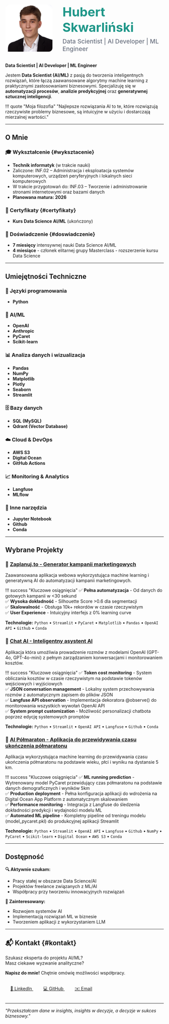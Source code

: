 <div style="display: flex; align-items: center; gap: 2rem; margin-bottom: 2rem; flex-wrap: wrap;">
    <div style="flex: 0 0 auto;">
        <img src="foto.jpg" alt="Hubert Skwarliński" style="width: 150px; height: 150px; border-radius: 12px; object-fit: cover; object-position: center 20%;" />
    </div>
    <div style="flex: 1; min-width: 300px;">
        <h2 style="margin: 0 0 0.5rem 0; font-size: 2.5rem; color: #1e9688;">Hubert Skwarliński</h2>
        <p style="margin: 0; font-size: 1.2rem; color: #6b7280; font-weight: 500;">Data Scientist | AI Developer | ML Engineer</p>
    </div>
</div>

**Data Scientist | AI Developer | ML Engineer**

Jestem **Data Scientist (AI/ML)** z pasją do tworzenia inteligentnych rozwiązań, które łączą zaawansowane algorytmy machine learning z praktycznymi zastosowaniami biznesowymi. Specjalizuję się w **automatyzacji procesów**, **analizie predykcyjnej** oraz **generatywnej sztucznej inteligencji**.

!!! quote "Moja filozofia"
    "Najlepsze rozwiązania AI to te, które rozwiązują rzeczywiste problemy biznesowe, są intuicyjne w użyciu i dostarczają mierzalnej wartości."

---

## O Mnie

### 🎓 Wykształcenie {#wyksztacenie}

- **Technik informatyk** (w trakcie nauki)
- Zaliczone: INF.02 – Administracja i eksploatacja systemów komputerowych, urządzeń peryferyjnych i lokalnych sieci komputerowych 
- W trakcie przygotowań do: INF.03 – Tworzenie i administrowanie stronami internetowymi oraz bazami danych
- **Planowana matura: 2026**

### 📜 Certyfikaty {#certyfikaty}

- **Kurs Data Science AI/ML** (ukończony)

### 💼 Doświadczenie {#doswiadczenie}

- **7 miesięcy** intensywnej nauki Data Science AI/ML
- **4 miesiące** - członek elitarnej grupy Masterclass - rozszerzenie kursu Data Science


---

## Umiejętności Techniczne

### 🐍 Języki programowania
- **Python**

### 🤖 AI/ML
- **OpenAI**
- **Anthropic**
- **PyCaret**
- **Scikit-learn**

### 📊 Analiza danych i wizualizacja
- **Pandas**
- **NumPy**
- **Matplotlib**
- **Plotly**
- **Seaborn**
- **Streamlit**

### 🗄️ Bazy danych
- **SQL (MySQL)**
- **Qdrant (Vector Database)**

### ☁️ Cloud & DevOps
- **AWS S3**
- **Digital Ocean**
- **GitHub Actions**

### 📈 Monitoring & Analytics
- **Langfuse**
- **MLflow**

### 🔧 Inne narzędzia
- **Jupyter Notebook**
- **Github**
- **Conda**

---

## Wybrane Projekty

### 🚀 [Zaplanuj.to - Generator kampanii marketingowych](zaplanuj_to/index.md)

Zaawansowana aplikacja webowa wykorzystująca machine learning i generatywną AI do automatyzacji kampanii marketingowych.

!!! success "Kluczowe osiągnięcia"
    ✅ **Pełna automatyzacja** - Od danych do gotowych kampanii w <30 sekund  
    ✅ **Wysoka dokładność** - Silhouette Score >0.6 dla segmentacji  
    ✅ **Skalowalność** - Obsługa 10k+ rekordów w czasie rzeczywistym  
    ✅ **User Experience** - Intuicyjny interfejs z 0% learning curve

**Technologie:** `Python` • `Streamlit` • `PyCaret` • `Matplotlib` • `Pandas` • `OpenAI API` • `Github` • `Conda`

### 💬 [Chat AI - Inteligentny asystent AI](chat-ai/index.md)

Aplikacja która umożliwia prowadzenie rozmów z modelami OpenAI (GPT-4o, GPT-4o-mini) z pełnym zarządzaniem konwersacjami i monitorowaniem kosztów.

!!! success "Kluczowe osiągnięcia"
    ✅ **Token cost monitoring** - System obliczania kosztów w czasie rzeczywistym na podstawie tokenów wejściowych i wyjściowych <br>
    ✅ **JSON conversation management** - Lokalny system przechowywania rozmów z automatycznym zapisem do plików JSON <br>
    ✅ **Langfuse API observation** - Implementacja dekoratora @observe() do monitorowania wszystkich wywołań OpenAI API <br>
    ✅ **System prompt customization** - Możliwość personalizacji chatbota poprzez edycję systemowych promptów

**Technologie:** `Python` • `Streamlit` • `OpenAI API` • `Langfuse` • `Github` • `Conda`

### 🧠 [AI Półmaraton - Aplikacja do przewidywania czasu ukończenia półmaratonu](ai-polmaraton/index.md)

Aplikacja wykorzystująca machine learning do przewidywania czasu ukończenia półmaratonu na podstawie wieku, płci i wyniku na dystansie 5 km.

!!! success "Kluczowe osiągnięcia"
    ✅ **ML running prediction** - Wytrenowany model PyCaret przewidujący czas półmaratonu na podstawie danych demograficznych i wyników 5km <br>
    ✅ **Production deployment** - Pełna konfiguracja aplikacji do wdrożenia na Digital Ocean App Platform z automatycznym skalowaniem <br>
    ✅ **Performance monitoring** - Integracja z Langfuse do śledzenia dokładności predykcji i wydajności modelu ML <br>
    ✅ **Automated ML pipeline** - Kompletny pipeline od treningu modelu (model_pycaret.pkl) do produkcyjnej aplikacji Streamlit

**Technologie:** `Python` • `Streamlit` • `OpenAI API` • `Langfuse` • `Github` • `NumPy` • `PyCaret` • `Scikit-learn` • `Digital Ocean` • `AWS S3` • `Conda`

---

## Dostępność

 **🔍 Aktywnie szukam:** <br>
- Pracy stałej w obszarze Data Science/AI <br>
- Projektów freelance związanych z ML/AI <br>
- Współpracy przy tworzeniu innowacyjnych rozwiązań

**💼 Zainteresowany:** <br>
- Rozwojem systemów AI <br>
- Implementacją rozwiązań ML w biznesie <br>
- Tworzeniem aplikacji z wykorzystaniem LLM

---

## 📬 Kontakt {#kontakt}

Szukasz eksperta do projektu AI/ML? <br>
Masz ciekawe wyzwanie analityczne? <br>

**Napisz do mnie!** Chętnie omówię możliwości współpracy.

<div style="text-align: left; margin: 2rem 0;">
    <a href="https://www.linkedin.com/in/hubert-skwarlinski-895437368/" style="margin: 0 1rem;">
        🔗 LinkedIn
    </a>
    <a href="https://github.com/skwarlinski" style="margin: 0 1rem;">
        💻 GitHub
    </a>
    <a href="mailto:skwarlinskihubert@gmail.com" style="margin: 0 1rem;">
        ✉️ Email
    </a>
</div>

---

*"Przekształcam dane w insights, insights w decyzje, a decyzje w sukces biznesowy."*